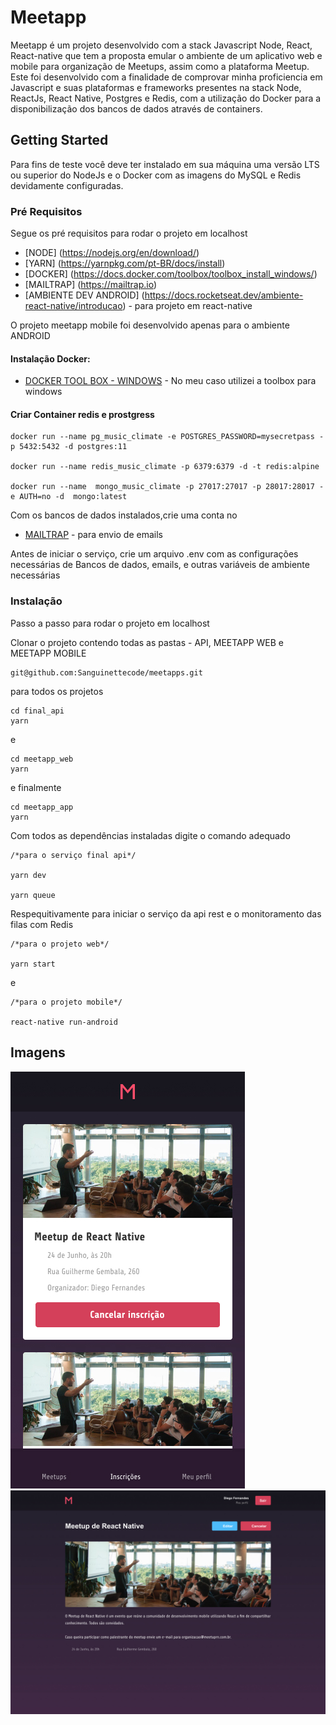 # Meetapp

Meetapp é um projeto desenvolvido com a stack Javascript Node, React, React-native que tem a proposta emular o ambiente de um aplicativo web e mobile para organização de Meetups, assim como a plataforma Meetup.
Este foi desenvolvido com a finalidade de comprovar minha proficiencia em Javascript e suas plataformas e frameworks presentes na stack Node, ReactJs, React Native, Postgres e Redis, com a utilização do Docker para a disponibilização dos bancos de dados através de containers.

## Getting Started

Para fins de teste você deve ter instalado em sua máquina uma versão LTS ou superior do NodeJs e o Docker com as imagens do MySQL e Redis devidamente configuradas.

### Pré Requisitos

Segue os pré requisitos para rodar o projeto em localhost

* [NODE] (https://nodejs.org/en/download/)
* [YARN] (https://yarnpkg.com/pt-BR/docs/install)
* [DOCKER] (https://docs.docker.com/toolbox/toolbox_install_windows/)
* [MAILTRAP] (https://mailtrap.io)
* [AMBIENTE DEV ANDROID] (https://docs.rocketseat.dev/ambiente-react-native/introducao) - para projeto em react-native

O projeto meetapp mobile foi desenvolvido apenas para o ambiente ANDROID

#### Instalação Docker:
* [DOCKER TOOL BOX - WINDOWS](https://docs.docker.com/toolbox/toolbox_install_windows/) - No meu caso utilizei a toolbox para windows

#### Criar Container redis e prostgress

```
docker run --name pg_music_climate -e POSTGRES_PASSWORD=mysecretpass -p 5432:5432 -d postgres:11

docker run --name redis_music_climate -p 6379:6379 -d -t redis:alpine

docker run --name  mongo_music_climate -p 27017:27017 -p 28017:28017 -e AUTH=no -d  mongo:latest

```

Com os bancos de dados instalados,crie uma conta no
* [MAILTRAP](https://mailtrap.io) - para envio de emails

Antes de iniciar o serviço, crie um arquivo .env com as configurações necessárias de Bancos de dados, emails, e outras variáveis de ambiente necessárias


### Instalação

Passo a passo para rodar o projeto em localhost

Clonar o projeto contendo todas as pastas - API, MEETAPP WEB e MEETAPP MOBILE

```
git@github.com:Sanguinettecode/meetapps.git
```

para todos os projetos

```
cd final_api
yarn
```

e

```
cd meetapp_web
yarn
```

e finalmente

```
cd meetapp_app
yarn
```

Com todos as dependências instaladas digite o comando adequado

```
/*para o serviço final api*/

yarn dev

yarn queue
```

Respequitivamente para iniciar o serviço da api rest e o monitoramento das filas com Redis

```
/*para o projeto web*/

yarn start
```

e

```
/*para o projeto mobile*/

react-native run-android
```


## Imagens

![Exemplo tela mobile](https://github.com/Sanguinettecode/meetapps/blob/master/presentation_images/meetapp_mobile.jpg)
![Exemplo tela web](https://github.com/Sanguinettecode/meetapps/blob/master/presentation_images/meetapp_web.jpg)



